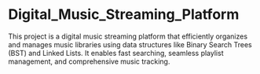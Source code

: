 # Digital_Music_Streaming_Platform
This project is a digital music streaming platform that efficiently organizes and manages music libraries using data structures like Binary Search Trees (BST) and Linked Lists. It enables fast searching, seamless playlist management, and comprehensive music tracking.
